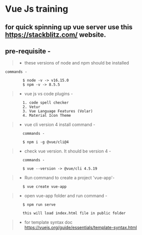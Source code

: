# Vue Js training

## for quick spinning up vue server use this https://stackblitz.com/ website.

## pre-requisite -

> - these versions of node and npm should be installed

```
commands -

		$ node -v -> v16.15.0
		$ npm -v -> 8.5.5
```

> - vue js vs code plugins -

```
		1. code spell checker
		2. Vetur
		3. Vue Language Features (Volar)
		4. Material Icon Theme

```

> - vue cli version 4 install command -

```
		commands -

		$ npm i -g @vue/cli@4
```

> - check vue version. It should be version 4 -

```
		commands -

		$ vue --version -> @vue/cli 4.5.19
```

> - Run command to create a project 'vue-app'-

```
    	$ vue create vue-app
```

> - open vue-app folder and run command -

```
		$ npm run serve

		this will load index.html file in public folder
```

> - for template syntax doc https://vuejs.org/guide/essentials/template-syntax.html
